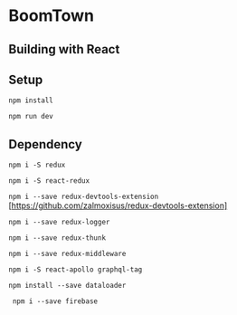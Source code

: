 # BoomTown

## Building with React


## Setup

```npm install```

```npm run dev```

## Dependency

```npm i -S redux```

```npm i -S react-redux```

```npm i --save redux-devtools-extension``` 
[https://github.com/zalmoxisus/redux-devtools-extension]

```npm i --save redux-logger```

```npm i --save redux-thunk```

```npm i --save redux-middleware```

```npm i -S react-apollo graphql-tag```

```npm install --save dataloader```


``` npm i --save firebase```